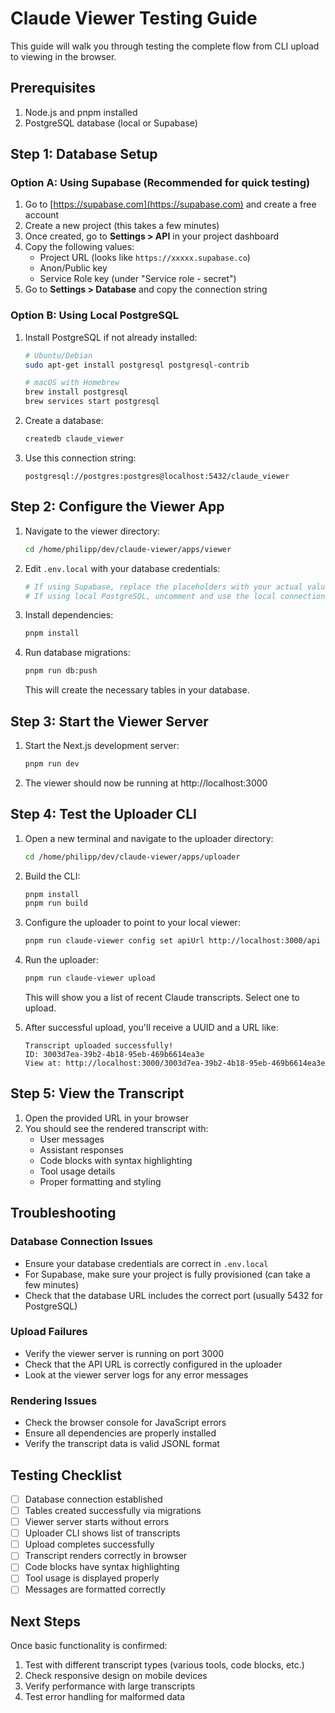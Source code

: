 # Claude Viewer Testing Guide

This guide will walk you through testing the complete flow from CLI upload to viewing in the browser.

## Prerequisites

1. Node.js and pnpm installed
2. PostgreSQL database (local or Supabase)

## Step 1: Database Setup

### Option A: Using Supabase (Recommended for quick testing)

1. Go to [https://supabase.com](https://supabase.com) and create a free account
2. Create a new project (this takes a few minutes)
3. Once created, go to **Settings > API** in your project dashboard
4. Copy the following values:
   - Project URL (looks like `https://xxxxx.supabase.co`)
   - Anon/Public key
   - Service Role key (under "Service role - secret")
5. Go to **Settings > Database** and copy the connection string

### Option B: Using Local PostgreSQL

1. Install PostgreSQL if not already installed:
   ```bash
   # Ubuntu/Debian
   sudo apt-get install postgresql postgresql-contrib
   
   # macOS with Homebrew
   brew install postgresql
   brew services start postgresql
   ```

2. Create a database:
   ```bash
   createdb claude_viewer
   ```

3. Use this connection string:
   ```
   postgresql://postgres:postgres@localhost:5432/claude_viewer
   ```

## Step 2: Configure the Viewer App

1. Navigate to the viewer directory:
   ```bash
   cd /home/philipp/dev/claude-viewer/apps/viewer
   ```

2. Edit `.env.local` with your database credentials:
   ```bash
   # If using Supabase, replace the placeholders with your actual values
   # If using local PostgreSQL, uncomment and use the local connection string
   ```

3. Install dependencies:
   ```bash
   pnpm install
   ```

4. Run database migrations:
   ```bash
   pnpm run db:push
   ```

   This will create the necessary tables in your database.

## Step 3: Start the Viewer Server

1. Start the Next.js development server:
   ```bash
   pnpm run dev
   ```

2. The viewer should now be running at http://localhost:3000

## Step 4: Test the Uploader CLI

1. Open a new terminal and navigate to the uploader directory:
   ```bash
   cd /home/philipp/dev/claude-viewer/apps/uploader
   ```

2. Build the CLI:
   ```bash
   pnpm install
   pnpm run build
   ```

3. Configure the uploader to point to your local viewer:
   ```bash
   pnpm run claude-viewer config set apiUrl http://localhost:3000/api
   ```

4. Run the uploader:
   ```bash
   pnpm run claude-viewer upload
   ```

   This will show you a list of recent Claude transcripts. Select one to upload.

5. After successful upload, you'll receive a UUID and a URL like:
   ```
   Transcript uploaded successfully!
   ID: 3003d7ea-39b2-4b18-95eb-469b6614ea3e
   View at: http://localhost:3000/3003d7ea-39b2-4b18-95eb-469b6614ea3e
   ```

## Step 5: View the Transcript

1. Open the provided URL in your browser
2. You should see the rendered transcript with:
   - User messages
   - Assistant responses
   - Code blocks with syntax highlighting
   - Tool usage details
   - Proper formatting and styling

## Troubleshooting

### Database Connection Issues
- Ensure your database credentials are correct in `.env.local`
- For Supabase, make sure your project is fully provisioned (can take a few minutes)
- Check that the database URL includes the correct port (usually 5432 for PostgreSQL)

### Upload Failures
- Verify the viewer server is running on port 3000
- Check that the API URL is correctly configured in the uploader
- Look at the viewer server logs for any error messages

### Rendering Issues
- Check the browser console for JavaScript errors
- Ensure all dependencies are properly installed
- Verify the transcript data is valid JSONL format

## Testing Checklist

- [ ] Database connection established
- [ ] Tables created successfully via migrations
- [ ] Viewer server starts without errors
- [ ] Uploader CLI shows list of transcripts
- [ ] Upload completes successfully
- [ ] Transcript renders correctly in browser
- [ ] Code blocks have syntax highlighting
- [ ] Tool usage is displayed properly
- [ ] Messages are formatted correctly

## Next Steps

Once basic functionality is confirmed:
1. Test with different transcript types (various tools, code blocks, etc.)
2. Check responsive design on mobile devices
3. Verify performance with large transcripts
4. Test error handling for malformed data